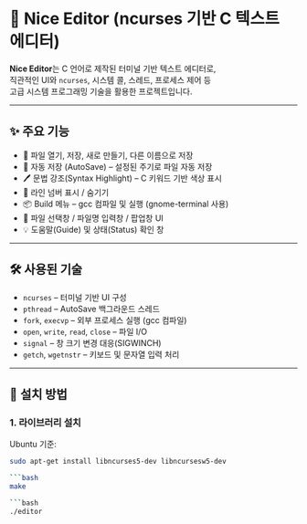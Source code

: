 # 📝 Nice Editor (ncurses 기반 C 텍스트 에디터)

**Nice Editor**는 C 언어로 제작된 터미널 기반 텍스트 에디터로,  
직관적인 UI와 `ncurses`, 시스템 콜, 스레드, 프로세스 제어 등  
고급 시스템 프로그래밍 기술을 활용한 프로젝트입니다.

---

## ✨ 주요 기능

- 📁 파일 열기, 저장, 새로 만들기, 다른 이름으로 저장
- 🧠 자동 저장 (AutoSave) – 설정된 주기로 파일 자동 저장
- 🖊 문법 강조(Syntax Highlight) – C 키워드 기반 색상 표시
- 🔢 라인 넘버 표시 / 숨기기
- 📦 Build 메뉴 – gcc 컴파일 및 실행 (gnome-terminal 사용)
- 📂 파일 선택창 / 파일명 입력창 / 팝업창 UI
- 💡 도움말(Guide) 및 상태(Status) 확인 창

---

## 🛠️ 사용된 기술

- `ncurses` – 터미널 기반 UI 구성
- `pthread` – AutoSave 백그라운드 스레드
- `fork`, `execvp` – 외부 프로세스 실행 (gcc 컴파일)
- `open`, `write`, `read`, `close` – 파일 I/O
- `signal` – 창 크기 변경 대응(SIGWINCH)
- `getch`, `wgetnstr` – 키보드 및 문자열 입력 처리

---

## 🧰 설치 방법

### 1. 라이브러리 설치
Ubuntu 기준:
```bash
sudo apt-get install libncurses5-dev libncursesw5-dev

```bash
make

```bash
./editor
